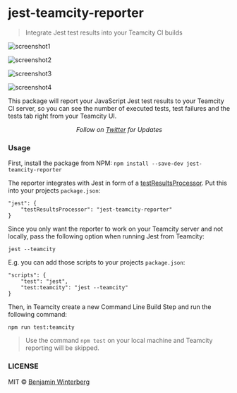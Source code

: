 # jest-teamcity-reporter

> Integrate Jest test results into your Teamcity CI builds

![screenshot1](https://raw.githubusercontent.com/winterbe/jest-teamcity-reporter/master/docs/screenshot1.png)

![screenshot2](https://raw.githubusercontent.com/winterbe/jest-teamcity-reporter/master/docs/screenshot2.png)

![screenshot3](https://raw.githubusercontent.com/winterbe/jest-teamcity-reporter/master/docs/screenshot3.png)

![screenshot4](https://raw.githubusercontent.com/winterbe/jest-teamcity-reporter/master/docs/screenshot4.png)

This package will report your JavaScript Jest test results to your Teamcity CI server, so you can see the number of executed tests, test failures and the tests tab right from your Teamcity UI.

<p align="center">
   <i>Follow on <a href="https://twitter.com/winterbe_">Twitter</a> for Updates</i>
</p>

### Usage

First, install the package from NPM: `npm install --save-dev jest-teamcity-reporter`

The reporter integrates with Jest in form of a [testResultsProcessor](https://facebook.github.io/jest/docs/api.html#testresultsprocessor-string). Put this into your projects `package.json`:

```
"jest": {
    "testResultsProcessor": "jest-teamcity-reporter"
}
```

Since you only want the reporter to work on your Teamcity server and not locally, pass the following option when running Jest from Teamcity:

`jest --teamcity`

E.g. you can add those scripts to your projects `package.json`:

```
"scripts": {
    "test": "jest",
    "test:teamcity": "jest --teamcity"
}
```

Then, in Teamcity create a new Command Line Build Step and run the following command:

`npm run test:teamcity`

> Use the command `npm test` on your local machine and Teamcity reporting will be skipped.

### LICENSE

MIT © [Benjamin Winterberg](https://twitter.com/winterbe_)